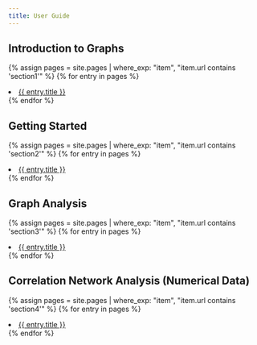 ```yaml
---
title: User Guide
---
```

## Introduction to Graphs
{% assign pages = site.pages | where_exp: "item", "item.url contains 'section1'" %}
{% for entry in pages %}
  <li>
    <a href="{{ entry.url }}">{{ entry.title }}</a>
  </li>
{% endfor %}

## Getting Started
{% assign pages = site.pages | where_exp: "item", "item.url contains 'section2'" %}
{% for entry in pages %}
  <li>
    <a href="{{ entry.url }}">{{ entry.title }}</a>
  </li>
{% endfor %}

## Graph Analysis
{% assign pages = site.pages | where_exp: "item", "item.url contains 'section3'" %}
{% for entry in pages %}
  <li>
    <a href="{{ entry.url }}">{{ entry.title }}</a>
  </li>
{% endfor %}

## Correlation Network Analysis (Numerical Data)
{% assign pages = site.pages | where_exp: "item", "item.url contains 'section4'" %}
{% for entry in pages %}
  <li>
    <a href="{{ entry.url }}">{{ entry.title }}</a>
  </li>
{% endfor %}
